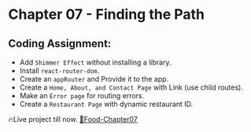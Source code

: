 # Chapter 07 - Finding the Path


## Coding Assignment:
- Add `Shimmer Effect` without installing a library.
- Install `react-router-dom`.
- Create an `appRouter` and Provide it to the app.
- Create a `Home, About, and Contact Page` with Link (use child routes).
- Make an `Error page` for routing errors.
- Create a `Restaurant Page` with dynamic restaurant ID.

🔥Live project till now. [🚀Food-Chapter07](https://food-chapter07.netlify.app/)